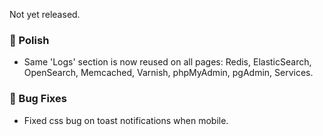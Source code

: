 Not yet released.

### 💅 Polish
- Same 'Logs' section is now reused on all pages: Redis, ElasticSearch, OpenSearch, Memcached, Varnish, phpMyAdmin, pgAdmin, Services.


### 🐛 Bug Fixes
- Fixed css bug on toast notifications when mobile.
